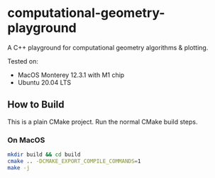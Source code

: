 # computational-geometry-playground

A C++ playground for computational geometry algorithms &amp; plotting.

Tested on:

* MacOS Monterey 12.3.1 with M1 chip
* Ubuntu 20.04 LTS

## How to Build

This is a plain CMake project. Run the normal CMake build steps.

### On MacOS

```bash
mkdir build && cd build
cmake .. -DCMAKE_EXPORT_COMPILE_COMMANDS=1
make -j
```
